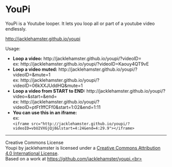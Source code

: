 YouPi
=====

YouPi is a Youtube looper. It lets you loop all or part of a youtube video endlessly.

http://jacklehamster.github.io/youpi

Usage:
<ul>
<li>
<b>Loop a video:</b> http://jacklehamster.github.io/youpi/?videoID=<videoID><br>
ex: http://jacklehamster.github.io/youpi/?videoID=Kaouy4QT9vE
</li>

<li>
<b>Loop a video muted:</b> http://jacklehamster.github.io/youpi/?videoID=<videoID>&mute=1<br>
ex: http://jacklehamster.github.io/youpi/?videoID=06kXXJUddHQ&mute=1
</li>

<li>
<b>Loop a video from START to END:</b> http://jacklehamster.github.io/youpi/?video=<videoID>&start=<START>&end=<END><br>
ex: http://jacklehamster.github.io/youpi/?videoID=ptFt1ffCFf0&start=1:02&end=1:11
</li>

<li>
<b>You can use this in an iframe:</b><br>
ex: <br>
<code>&lt;iframe src="http://jacklehamster.github.io/youpi/?videoID=vbU2VXGjQj8&lstart=4:24&end=4:29.9"&gt;&lt;/iframe&gt;</code>
</li>

</ul>

_____
Creative Commons License<br>
Youpi by jacklehamster is licensed under a <a href="https://creativecommons.org/licenses/by/4.0/">Creative Commons Attribution 4.0 International License</a>.<br> Based on a work at https://github.com/jacklehamster/youpi.<br>
